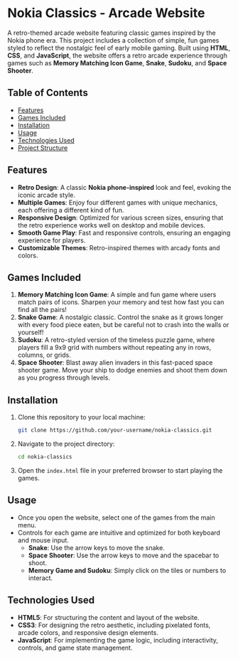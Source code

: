 
# Nokia Classics - Arcade Website

A retro-themed arcade website featuring classic games inspired by the Nokia phone era. This project includes a collection of simple, fun games styled to reflect the nostalgic feel of early mobile gaming. Built using **HTML**, **CSS**, and **JavaScript**, the website offers a retro arcade experience through games such as **Memory Matching Icon Game**, **Snake**, **Sudoku**, and **Space Shooter**.

## Table of Contents
- [Features](#features)
- [Games Included](#games-included)
- [Installation](#installation)
- [Usage](#usage)
- [Technologies Used](#technologies-used)
- [Project Structure](#project-structure)

## Features
- **Retro Design**: A classic **Nokia phone-inspired** look and feel, evoking the iconic arcade style.
- **Multiple Games**: Enjoy four different games with unique mechanics, each offering a different kind of fun.
- **Responsive Design**: Optimized for various screen sizes, ensuring that the retro experience works well on desktop and mobile devices.
- **Smooth Game Play**: Fast and responsive controls, ensuring an engaging experience for players.
- **Customizable Themes**: Retro-inspired themes with arcady fonts and colors.

## Games Included
1. **Memory Matching Icon Game**: A simple and fun game where users match pairs of icons. Sharpen your memory and test how fast you can find all the pairs!
2. **Snake Game**: A nostalgic classic. Control the snake as it grows longer with every food piece eaten, but be careful not to crash into the walls or yourself!
3. **Sudoku**: A retro-styled version of the timeless puzzle game, where players fill a 9x9 grid with numbers without repeating any in rows, columns, or grids.
4. **Space Shooter**: Blast away alien invaders in this fast-paced space shooter game. Move your ship to dodge enemies and shoot them down as you progress through levels.

## Installation
1. Clone this repository to your local machine:
   ```bash
   git clone https://github.com/your-username/nokia-classics.git
   ```
2. Navigate to the project directory:
   ```bash
   cd nokia-classics
   ```
3. Open the `index.html` file in your preferred browser to start playing the games.

## Usage
- Once you open the website, select one of the games from the main menu.
- Controls for each game are intuitive and optimized for both keyboard and mouse input.
  - **Snake**: Use the arrow keys to move the snake.
  - **Space Shooter**: Use the arrow keys to move and the spacebar to shoot.
  - **Memory Game and Sudoku**: Simply click on the tiles or numbers to interact.

## Technologies Used
- **HTML5**: For structuring the content and layout of the website.
- **CSS3**: For designing the retro aesthetic, including pixelated fonts, arcade colors, and responsive design elements.
- **JavaScript**: For implementing the game logic, including interactivity, controls, and game state management.
